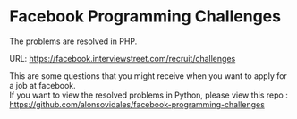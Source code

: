 Facebook Programming Challenges
===============================

The problems are resolved in PHP.

URL: https://facebook.interviewstreet.com/recruit/challenges

This are some questions that you might receive when you want to apply for a job at facebook.<br>
If you want to view the resolved problems in Python, please view this repo : https://github.com/alonsovidales/facebook-programming-challenges
